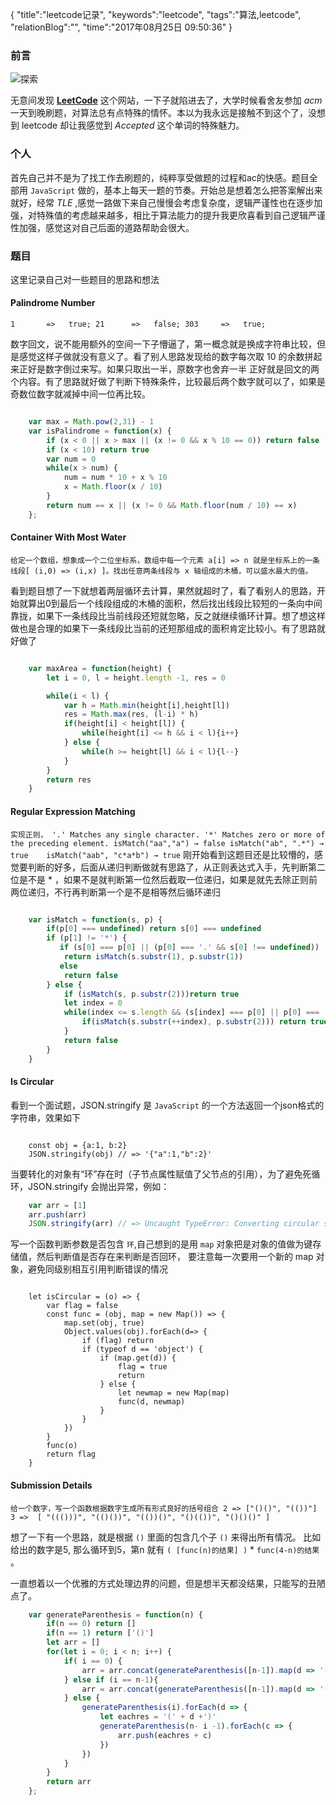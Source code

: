 {
"title":"leetcode记录",
"keywords":"leetcode",
"tags":"算法,leetcode",
"relationBlog":"",
"time":"2017年08月25日 09:50:36"
}

### 前言

![探索](//hazyzh.oss-cn-shenzhen.aliyuncs.com/imgs/WechatIMG25.jpeg)

无意间发现 [**LeetCode**](https://leetcode.com/) 这个网站，一下子就陷进去了，大学时候看舍友参加 *acm* 一天到晚刷题，对算法总有点特殊的情怀。本以为我永远是接触不到这个了，没想到 leetcode 却让我感觉到 *Accepted* 这个单词的特殊魅力。

### 个人

首先自己并不是为了找工作去刷题的，纯粹享受做题的过程和ac的快感。题目全部用 `JavaScript` 做的，基本上每天一题的节奏。开始总是想着怎么把答案解出来就好，经常 *TLE* ,感觉一路做下来自己慢慢会考虑复杂度，逻辑严谨性也在逐步加强，对特殊值的考虑越来越多，相比于算法能力的提升我更欣喜看到自己逻辑严谨性加强，感觉这对自己后面的道路帮助会很大。

### 题目

这里记录自己对一些题目的思路和想法

#### Palindrome Number

`
	1 		=>   true;
	21 		=>   false;
	303		=>   true;
`

数字回文，说不能用额外的空间一下子懵逼了，第一概念就是换成字符串比较，但是感觉这样子做就没有意义了。看了别人思路发现给的数字每次取 10 的余数拼起来正好是数字倒过来写。如果只取出一半，原数字也舍弃一半 正好就是回文的两个内容。有了思路就好做了判断下特殊条件，比较最后两个数字就可以了，如果是奇数位数字就减掉中间一位再比较。

```javascript

	var max = Math.pow(2,31) - 1
	var isPalindrome = function(x) {
	    if (x < 0 || x > max || (x != 0 && x % 10 == 0)) return false
	    if (x < 10) return true
	    var num = 0
	    while(x > num) {
	        num = num * 10 + x % 10
	        x = Math.floor(x / 10)
	    }
	    return num == x || (x != 0 && Math.floor(num / 10) == x)
	};

```

#### Container With Most Water

`
	给定一个数组，想象成一个二位坐标系，数组中每一个元素 a[i] => n 就是坐标系上的一条线段[ (i,0) => (i,x) ]。找出任意两条线段与 x 轴组成的木桶，可以盛水最大的值。
`

看到题目想了一下就想着两层循环去计算，果然就超时了，看了看别人的思路，开始就算出0到最后一个线段组成的木桶的面积，然后找出线段比较短的一条向中间靠拢，如果下一条线段比当前线段还短就忽略，反之就继续循环计算。想了想这样做也是合理的如果下一条线段比当前的还短那组成的面积肯定比较小。有了思路就好做了

```javascript

	var maxArea = function(height) {
		let i = 0, l = height.length -1, res = 0

		while(i < l) {
			var h = Math.min(height[i],height[l])
			res = Math.max(res, (l-i) * h)
			if(height[i] < height[l]) {
			    while(height[i] <= h && i < l){i++}
			} else {
			    while(h >= height[l] && i < l){l--}
			}
		}
		return res
	}

```

#### Regular Expression Matching

`
	实现正则，
	'.' Matches any single character.
	'*' Matches zero or more of the preceding element.
	isMatch("aa","a") → false isMatch("ab", ".*") → true 	isMatch("aab", "c*a*b") → true
`
刚开始看到这题目还是比较懵的，感觉要判断的好多，后面从递归判断做就有思路了，从正则表达式入手，先判断第二位是不是 * ，如果不是就判断第一位然后截取一位递归，如果是就先去除正则前两位递归，不行再判断第一个是不是相等然后循环递归

```javascript

	var isMatch = function(s, p) {
	    if(p[0] === undefined) return s[0] === undefined
	    if (p[1] != '*') {
	       if (s[0] === p[0] || (p[0] === '.' && s[0] !== undefined))
	       	return isMatch(s.substr(1), p.substr(1))
	       else
	       	return false
	    } else {
	        if (isMatch(s, p.substr(2)))return true
	        let index = 0
	        while(index <= s.length && (s[index] === p[0] || p[0] === '.')){
	            if(isMatch(s.substr(++index), p.substr(2))) return true
	        }
	        return false
	    }
	}

```

#### Is Circular

看到一个面试题，JSON.stringify 是 `JavaScript` 的一个方法返回一个json格式的字符串，效果如下

```javascrpit

	const obj = {a:1, b:2}
	JSON.stringify(obj) // => '{"a":1,"b":2}'

```
当要转化的对象有“环”存在时（子节点属性赋值了父节点的引用），为了避免死循环，JSON.stringify 会抛出异常，例如：

```javascript
	var arr = [1]
	arr.push(arr)
	JSON.stringify(arr) // => Uncaught TypeError: Converting circular structure to JSON
```
写一个函数判断参数是否包含 `环`,自己想到的是用 `map` 对象把是对象的值做为键存储值，然后判断值是否存在来判断是否回环， 要注意每一次要用一个新的 map 对象，避免同级别相互引用判断错误的情况

```javscrpit

	let isCircular = (o) => {
	    var flag = false
	    const func = (obj, map = new Map()) => {
	        map.set(obj, true)
	        Object.values(obj).forEach(d=> {
	            if (flag) return
	            if (typeof d == 'object') {
	                if (map.get(d)) {
	                    flag = true
	                    return
	                } else {
	                    let newmap = new Map(map)
	                    func(d, newmap)
	                }
	            }
	        })
	    }
	    func(o)
	    return flag
	}

```

#### Submission Details

`
	给一个数字，写一个函数根据数字生成所有形式良好的括号组合
	2 => ["()()", "(())"]
	3 => 
		[
		  "((()))",
		  "(()())",
		  "(())()",
		  "()(())",
		  "()()()"
		]
`

想了一下有一个思路，就是根据 `()` 里面的包含几个子 `()` 来得出所有情况。 比如给出的数字是5, 那么循环到5，第n 就有 `( [func(n)的结果] )` * `func(4-n)的结果` 。

一直想着以一个优雅的方式处理边界的问题，但是想半天都没结果，只能写的丑陋点了。

```javascript
	var generateParenthesis = function(n) {
	    if(n == 0) return []
	    if(n == 1) return ['()']
	    let arr = []
		for(let i = 0; i < n; i++) {
			if( i == 0) {
				arr = arr.concat(generateParenthesis([n-1]).map(d => '()' + d ))
			} else if (i == n-1){
				arr = arr.concat(generateParenthesis([n-1]).map(d => '(' + d + ')'))
			} else {
				generateParenthesis(i).forEach(d => {
					let eachres = '(' + d +')'
					generateParenthesis(n- i -1).forEach(c => {
						arr.push(eachres + c)
					})
				})
			}
		}
	    return arr
	};
```